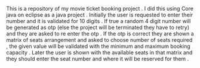 This is a repository of my movie ticket booking project . I did this using Core java on eclipse as a java project . Initially the user is requested to enter their number and it is validated for 10 digits . If true a random 4 digit number will be generated as otp (else the project will be terminated they have to retry) and they are asked to re enter the otp . If the otp is correct they are shown a matrix of seats arrangement and asked to choose number of seats required , the given value will be validated with the minimum and maximum booking capacity . Later the user is shown with the available seats in that matrix and they should enter the seat number and where it will be reserved for them .
